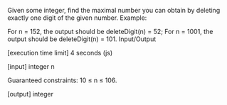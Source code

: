 Given some integer, find the maximal number you can obtain by deleting exactly one digit of the given number.
Example:

For n = 152, the output should be
deleteDigit(n) = 52;
For n = 1001, the output should be
deleteDigit(n) = 101.
Input/Output

[execution time limit] 4 seconds (js)

[input] integer n

Guaranteed constraints:
10 ≤ n ≤ 106.

[output] integer
